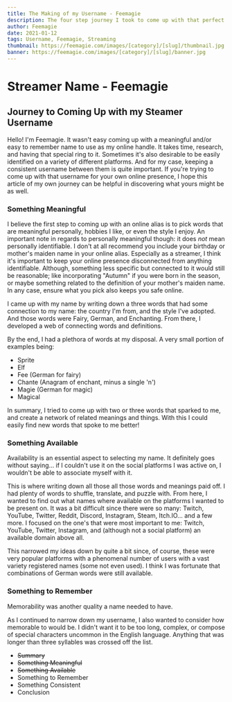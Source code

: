 ```yaml
---
title: The Making of my Username - Feemagie
description: The four step journey I took to come up with that perfect username for my online presence across multiple platforms.
author: Feemagie
date: 2021-01-12
tags: Username, Feemagie, Streaming
thumbnail: https://feemagie.com/images/[category]/[slug]/thumbnail.jpg
banner: https://feemagie.com/images/[category]/[slug]/banner.jpg
---
```


# Streamer Name - Feemagie

## Journey to Coming Up with my Steamer Username

Hello! I'm Feemagie. It wasn't easy coming up with a meaningful and/or easy to remember name to use as my online handle. It takes time, research, and having that special ring to it. Sometimes it's also desirable to be easily identified on a variety of different platforms. And for my case, keeping a consistent username between them is quite important. If you're trying to come up with that username for your own online presence, I hope this article of my own journey can be helpful in discovering what yours might be as well.

### Something Meaningful

I believe the first step to coming up with an online alias is to pick words that are meaningful personally, hobbies I like, or even the style I enjoy. An important note in regards to personally meaningful though: it does *not* mean personally identifiable. I don't at all recommend you include your birthday or mother's maiden name in your online alias. Especially as a streamer, I think it's important to keep your online presence disconnected from anything identifiable. Although, something less specific but connected to it would still be reasonable; like incorporating "Autumn" if you were born in the season, or maybe something related to the definition of your mother's maiden name. In any case, ensure what you pick also keeps you safe online.

I came up with my name by writing down a three words that had some connection to my name: the country I'm from, and the style I've adopted. And those words were Fairy, German, and Enchanting. From there, I developed a web of connecting words and definitions.

By the end, I had a plethora of words at my disposal. A very small portion of examples being:

* Sprite
* Elf
* Fee (German for fairy)
* Chante (Anagram of enchant, minus a single 'n')
* Magie (German for magic)
* Magical

In summary, I tried to come up with two or three words that sparked to me, and create a network of related meanings and things. With this I could easily find new words that spoke to me better!

### Something Available

Availability is an essential aspect to selecting my name. It definitely goes without saying... if I couldn't use it on the social platforms I was active on, I wouldn't be able to associate myself with it.

This is where writing down all those all those words and meanings paid off. I had plenty of words to shuffle, translate, and puzzle with. From here, I wanted to find out what names where available on the platforms I wanted to be present on. It was a bit difficult since there were so many: Twitch, YouTube, Twitter, Reddit, Discord, Instagram, Steam, Itch.IO... and a few more. I focused on the one's that were most important to me: Twitch, YouTube, Twitter, Instagram, and (although not a social platform) an available domain above all.

This narrowed my ideas down by quite a bit since, of course, these were very popular platforms with a phenomenal number of users with a vast variety registered names (some not even used). I think I was fortunate that combinations of German words were still available.

### Something to Remember

Memorability was another quality a name needed to have.

As I continued to narrow down my username, I also wanted to consider how memorable to would be. I didn't want it to be too long, complex, or compose of special characters uncommon in the English language. Anything that was longer than three syllables was crossed off the list.



* ~~Summary~~
* ~~Something Meaningful~~
* ~~Something Available~~
* Something to Remember
* Something Consistent
* Conclusion

